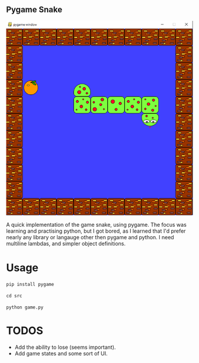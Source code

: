 ## Pygame Snake

![Example](./image/example.png)

A quick implementation of the game snake, using pygame. The focus was learning and practising python, but I got bored, as I learned that I'd prefer nearly any library or langauge other then pygame and python. I need multiline lambdas, and simpler object definitions.

# Usage

`pip install pygame`

`cd src`

`python game.py`

# TODOS

* Add the ability to lose (seems important).
* Add game states and some sort of UI.